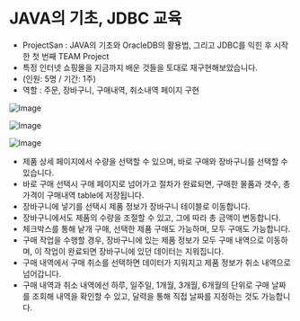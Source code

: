 # JAVA의 기초, JDBC 교육
- ProjectSan : JAVA의 기초와 OracleDB의 활용법, 그리고 JDBC를 익힌 후 시작한 첫 번째 TEAM Project
- 특정 인터넷 쇼핑몰을 지금까지 배운 것들을 토대로 재구현해보았습니다.
- (인원: 5명 / 기간: 1주)
- 역할 : 주문, 장바구니, 구매내역, 취소내역 페이지 구현

![Image](https://github.com/user-attachments/assets/1b58bc95-d9d9-4bd0-8f63-64e4b4b89294)

![Image](https://github.com/user-attachments/assets/67fd1cc4-ab64-4350-92e8-a6800ca64f44)

![Image](https://github.com/user-attachments/assets/06509be4-3fcd-4ad6-bc89-ce7f25a10b72)


- 제품 상세 페이지에서 수량을 선택할 수 있으며, 바로 구매와 장바구니를 선택할 수 있습니다.
- 바로 구매 선택시 구매 페이지로 넘어가고 절차가 완료되면, 구매한 물품과 갯수, 총 가격이 구매내역 table에 저장됩니다.
- 장바구니에 넣기를 선택시 제품 정보가 장바구니 테이블로 이동합니다.
- 장바구니에서도 제품의 수량을 조절할 수 있고, 그에 따라 총 금액이 변동합니다.  
- 체크박스를 통해 낱개 구매, 선택한 제품 구매도 가능하며, 모두 구매도 가능합니다.  
- 구매 작업을 수행할 경우, 장바구니에 있는 제품 정보가 모두 구매 내역으로 이동하며, 이 작업이 완료되면 장바구니에 있던 데이터는 지워집니다.
- 구매 내역에서 구매 취소를 선택하면 데이터가 지워지고 제품 정보가 취소 내역으로 넘어갑니다.
- 구매 내역과 취소 내역에선 하루, 일주일, 1개월, 3개월, 6개월의 단위로 구매 날짜를 조회해 내역을 확인할 수 있고, 달력을 통해 직접 날짜를 지정하는 것도 가능합니다.
